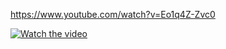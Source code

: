 https://www.youtube.com/watch?v=Eo1q4Z-Zvc0

[![Watch the video](https://search4less.com/wp-content/uploads/2017/02/post-1-s4.jpg)](https://www.youtube.com/watch?v=Eo1q4Z-Zvc0)

